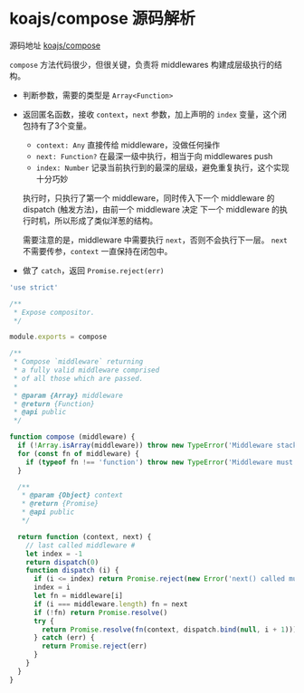 # koajs/compose 源码解析

源码地址 [koajs/compose](https://github.com/koajs/compose)

`compose` 方法代码很少，但很关键，负责将 middlewares 构建成层级执行的结构。

- 判断参数，需要的类型是 `Array<Function>`
- 返回匿名函数，接收 `context`，`next` 参数，加上声明的 `index` 变量，这个闭包持有了3个变量。
  - `context: Any` 直接传给 middleware，没做任何操作
  - `next: Function?` 在最深一级中执行，相当于向 middlewares push
  - `index: Number` 记录当前执行到的最深的层级，避免重复执行，这个实现十分巧妙

  执行时，只执行了第一个 middleware，同时传入下一个 middleware 的 dispatch (触发方法)，由前一个 middleware 决定 下一个 middleware 的执行时机，所以形成了类似洋葱的结构。

  需要注意的是，middleware 中需要执行 `next`，否则不会执行下一层。
  `next` 不需要传参，`context` 一直保持在闭包中。

- 做了 `catch`，返回 `Promise.reject(err)`


```javascript
'use strict'

/**
 * Expose compositor.
 */

module.exports = compose

/**
 * Compose `middleware` returning
 * a fully valid middleware comprised
 * of all those which are passed.
 *
 * @param {Array} middleware
 * @return {Function}
 * @api public
 */

function compose (middleware) {
  if (!Array.isArray(middleware)) throw new TypeError('Middleware stack must be an array!')
  for (const fn of middleware) {
    if (typeof fn !== 'function') throw new TypeError('Middleware must be composed of functions!')
  }

  /**
   * @param {Object} context
   * @return {Promise}
   * @api public
   */

  return function (context, next) {
    // last called middleware #
    let index = -1
    return dispatch(0)
    function dispatch (i) {
      if (i <= index) return Promise.reject(new Error('next() called multiple times'))
      index = i
      let fn = middleware[i]
      if (i === middleware.length) fn = next
      if (!fn) return Promise.resolve()
      try {
        return Promise.resolve(fn(context, dispatch.bind(null, i + 1)));
      } catch (err) {
        return Promise.reject(err)
      }
    }
  }
}
```